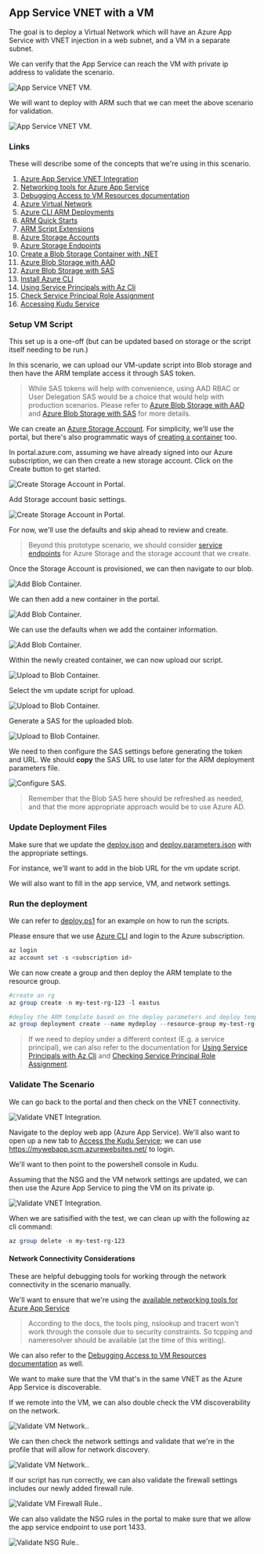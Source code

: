 ## App Service VNET with a VM

The goal is to deploy a Virtual Network which will have an Azure App Service with VNET injection in a web subnet, and a VM in a separate subnet.

We can verify that the App Service can reach the VM with private ip address to validate the scenario.

![App Service VNET VM.](../Media/scenario-app-service-vnet-vm/scenario-0.png 'App Service VNET VM')

We will want to deploy with ARM such that we can meet the above scenario for validation.

![App Service VNET VM.](../Media/scenario-app-service-vnet-vm/scenario.png 'App Service VNET VM')

### Links

These will describe some of the concepts that we're using in this scenario.

1. [Azure App Service VNET Integration](https://docs.microsoft.com/en-us/azure/app-service/web-sites-integrate-with-vnet)
1. [Networking tools for Azure App Service](https://docs.microsoft.com/en-us/azure/app-service/web-sites-integrate-with-vnet#tools)
1. [Debugging Access to VM Resources documentation](https://docs.microsoft.com/en-us/azure/app-service/web-sites-integrate-with-vnet#debugging-access-to-vnet-hosted-resources)
1. [Azure Virtual Network](https://docs.microsoft.com/en-us/azure/virtual-network/virtual-network-for-azure-services)
1. [Azure CLI ARM Deployments](https://docs.microsoft.com/en-us/azure/azure-resource-manager/resource-group-template-deploy-cli)
1. [ARM Quick Starts](https://github.com/Azure/azure-quickstart-templates)
1. [ARM Script Extensions](https://docs.microsoft.com/en-us/azure/virtual-machines/extensions/custom-script-windows)
1. [Azure Storage Accounts](https://docs.microsoft.com/en-us/azure/storage/common/storage-account-overview?toc=%2fazure%2fstorage%2fblobs%2ftoc.json)
1. [Azure Storage Endpoints](https://docs.microsoft.com/en-us/azure/storage/common/storage-network-security?toc=%2fazure%2fvirtual-network%2ftoc.json#grant-access-from-a-virtual-network)
1. [Create a Blob Storage Container with .NET](https://docs.microsoft.com/en-us/azure/storage/blobs/storage-blob-container-create)
1. [Azure Blob Storage with AAD](https://docs.microsoft.com/en-us/azure/storage/common/storage-auth-aad?toc=%2fazure%2fstorage%2fblobs%2ftoc.json)
1. [Azure Blob Storage with SAS](https://docs.microsoft.com/en-us/azure/storage/common/storage-sas-overview)
1. [Install Azure CLI](https://docs.microsoft.com/en-us/cli/azure/install-azure-cli-windows?view=azure-cli-latest)
1. [Using Service Principals with Az Cli](https://docs.microsoft.com/en-us/cli/azure/create-an-azure-service-principal-azure-cli?view=azure-cli-latest)
1. [Check Service Principal Role Assignment](https://docs.microsoft.com/en-us/cli/azure/role/assignment?view=azure-cli-latest#az-role-assignment-create)
1. [Accessing Kudu Service](https://github.com/projectkudu/kudu/wiki/Accessing-the-kudu-service)

### Setup VM Script

This set up is a one-off (but can be updated based on storage or the script itself needing to be run.)

In this scenario, we can upload our VM-update script into Blob storage and then have the ARM template access it through SAS token.

> While SAS tokens will help with convenience, using AAD RBAC or User Delegation SAS would be a choice that would help with production scenarios.  Please refer to [Azure Blob Storage with AAD](https://docs.microsoft.com/en-us/azure/storage/common/storage-auth-aad?toc=%2fazure%2fstorage%2fblobs%2ftoc.json) and  [Azure Blob Storage with SAS](https://docs.microsoft.com/en-us/azure/storage/common/storage-sas-overview) for more details.

We can create an [Azure Storage Account](https://docs.microsoft.com/en-us/azure/storage/common/storage-account-overview?toc=%2fazure%2fstorage%2fblobs%2ftoc.json).  For simplicity, we'll use the portal, but there's also programmatic ways of [creating a container](https://docs.microsoft.com/en-us/azure/storage/blobs/storage-blob-container-create) too.

In portal.azure.com, assuming we have already signed into our Azure subscription, we can then create a new storage account.  Click on the Create button to get started.

![Create Storage Account in Portal.](../Media/scenario-app-service-vnet-vm/create-storage-1.png 'Create Storage Account in Portal')

Add Storage account basic settings.

![Create Storage Account in Portal.](../Media/scenario-app-service-vnet-vm/create-storage-2.png 'Create Storage Account in Portal')

For now, we'll use the defaults and skip ahead to review and create.

> Beyond this prototype scenario, we should consider [service endpoints](https://docs.microsoft.com/en-us/azure/storage/common/storage-network-security?toc=%2fazure%2fvirtual-network%2ftoc.json#grant-access-from-a-virtual-network) for Azure Storage and the storage account that we create.

Once the Storage Account is provisioned, we can then navigate to our blob.

![Add Blob Container.](../Media/scenario-app-service-vnet-vm/create-storage-3.png 'Add Blob Container in Portal')

We can then add a new container in the portal.

![Add Blob Container.](../Media/scenario-app-service-vnet-vm/create-storage-4.png 'Add Blob Container in Portal')

We can use the defaults when we add the container information.

![Add Blob Container.](../Media/scenario-app-service-vnet-vm/create-storage-5.png 'Add Blob Container in Portal')

Within the newly created container, we can now upload our script.

![Upload to Blob Container.](../Media/scenario-app-service-vnet-vm/create-storage-6.png 'Upload to Blob Container in Portal')

Select the vm update script for upload.

![Upload to Blob Container.](../Media/scenario-app-service-vnet-vm/create-storage-7.png 'Upload to Blob Container in Portal')

Generate a SAS for the uploaded blob.

![Upload to Blob Container.](../Media/scenario-app-service-vnet-vm/create-storage-8.png 'Upload to Blob Container in Portal')

We need to then configure the SAS settings before generating the token and URL.  We should **copy** the SAS URL to use later for the ARM deployment parameters file.

![Configure SAS.](../Media/scenario-app-service-vnet-vm/create-storage-9.png 'Configure SAS in Portal')

> Remember that the Blob SAS here should be refreshed as needed, and that the more appropriate approach would be to use Azure AD.

### Update Deployment Files

Make sure that we update the [deploy.json](../Scenarios/app-service-vnet-vm/deploy.json) and [deploy.parameters.json](../Scenarios/app-service-vnet-vm/deploy.parameters.json) with the appropriate settings.

For instance, we'll want to add in the blob URL for the vm update script.

We will also want to fill in the app service, VM, and network settings.

### Run the deployment

We can refer to [deploy.ps1](../Scenarios/app-service-vnet-vm/deploy.ps1) for an example on how to run the scripts.

Please ensure that we use [Azure CLI](https://docs.microsoft.com/en-us/cli/azure/install-azure-cli-windows?view=azure-cli-latest) and login to the Azure subscription.

```powershell
az login
az account set -s <subscription id>
```

We can now create a group and then deploy the ARM template to the resource group.

```powershell
#create an rg
az group create -n my-test-rg-123 -l eastus

#deploy the ARM template based on the deploy parameters and deploy template based off local files
az group deployment create --name mydeploy --resource-group my-test-rg-123 --parameters deploy.parameters.json --template-file deploy.json
```

> If we need to deploy under a different context (E.g. a service principal), we can also refer to the documentation for [Using Service Principals with Az Cli](https://docs.microsoft.com/en-us/cli/azure/create-an-azure-service-principal-azure-cli?view=azure-cli-latest) and [Checking Service Principal Role Assignment](https://docs.microsoft.com/en-us/cli/azure/role/assignment?view=azure-cli-latest#az-role-assignment-create).

### Validate The Scenario

We can go back to the portal and then check on the VNET connectivity.

![Validate VNET Integration.](../Media/scenario-app-service-vnet-vm/validate-vnet-1.png 'Validate VNET Integration in Portal')

Navigate to the deploy web app (Azure App Service).  We'll also want to open up a new tab to [Access the Kudu Service](https://github.com/projectkudu/kudu/wiki/Accessing-the-kudu-service); we can use https://mywebapp.scm.azurewebsites.net/ to login.

We'll want to then point to the powershell console in Kudu.

Assuming that the NSG and the VM network settings are updated, we can then use the Azure App Service to ping the VM on its private ip.

![Validate VNET Integration.](../Media/scenario-app-service-vnet-vm/validate-vnet-2.png 'Validate VNET Integration in Portal')

When we are satisified with the test, we can clean up with the following az cli command:

```powershell
az group delete -n my-test-rg-123
```

#### Network Connectivity Considerations

These are helpful debugging tools for working through the network connectivity in the scenario manually.

We'll want to ensure that we're using the [available networking tools for Azure App Service](https://docs.microsoft.com/en-us/azure/app-service/web-sites-integrate-with-vnet#tools)

> According to the docs, the tools ping, nslookup and tracert won't work through the console due to security constraints.  So tcpping and nameresolver should be available (at the time of this writing).

We can also refer to the [Debugging Access to VM Resources documentation](https://docs.microsoft.com/en-us/azure/app-service/web-sites-integrate-with-vnet#debugging-access-to-vnet-hosted-resources) as well.

We want to make sure that the VM that's in the same VNET as the Azure App Service is discoverable.

If we remote into the VM, we can also double check the VM discoverability on the network.

![Validate VM Network.](../Media/scenario-app-service-vnet-vm/validate-vm-1.png 'Validate VM Network').

We can then check the network settings and validate that we're in the profile that will allow for network discovery.

![Validate VM Network.](../Media/scenario-app-service-vnet-vm/validate-vm-2.png 'Validate VM Network').

If our script has run correctly, we can also validate the firewall settings includes our newly added firewall rule.

![Validate VM Firewall Rule.](../Media/scenario-app-service-vnet-vm/validate-vm-3.png 'Validate VM Firewall Rule').

We can also validate the NSG rules in the portal to make sure that we allow the app service endpoint to use port 1433.

![Validate NSG Rule.](../Media/scenario-app-service-vnet-vm/validate-nsg-1.png 'Validate NSG Rule').